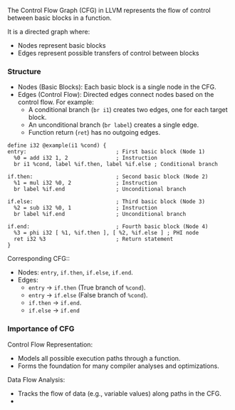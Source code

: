 The Control Flow Graph (CFG) in LLVM represents the flow of control between basic blocks in a function. 

It is a directed graph where:
- Nodes represent basic blocks
- Edges represent possible transfers of control between blocks

### Structure
- Nodes (Basic Blocks): Each basic block is a single node in the CFG. 
- Edges (Control Flow): Directed edges connect nodes based on the control flow. For example:
	- A conditional branch (`br i1`) creates two edges, one for each target block.
	- An unconditional branch (`br label`) creates a single edge.
	- Function return (`ret`) has no outgoing edges.

```
define i32 @example(i1 %cond) {
entry:                            ; First basic block (Node 1)
  %0 = add i32 1, 2               ; Instruction
  br i1 %cond, label %if.then, label %if.else ; Conditional branch

if.then:                          ; Second basic block (Node 2)
  %1 = mul i32 %0, 2              ; Instruction
  br label %if.end                ; Unconditional branch

if.else:                          ; Third basic block (Node 3)
  %2 = sub i32 %0, 1              ; Instruction
  br label %if.end                ; Unconditional branch

if.end:                           ; Fourth basic block (Node 4)
  %3 = phi i32 [ %1, %if.then ], [ %2, %if.else ] ; PHI node
  ret i32 %3                      ; Return statement
}
```

Corresponding CFG::
- Nodes: `entry`, `if.then`, `if.else`, `if.end`.
- Edges:
	- `entry` → `if.then` (True branch of `%cond`).
	- `entry` → `if.else` (False branch of `%cond`).
	- `if.then` → `if.end`.
	- `if.else` → `if.end`


### Importance of CFG
Control Flow Representation:
- Models all possible execution paths through a function.
- Forms the foundation for many compiler analyses and optimizations.

Data Flow Analysis:
- Tracks the flow of data (e.g., variable values) along paths in the CFG.
- 